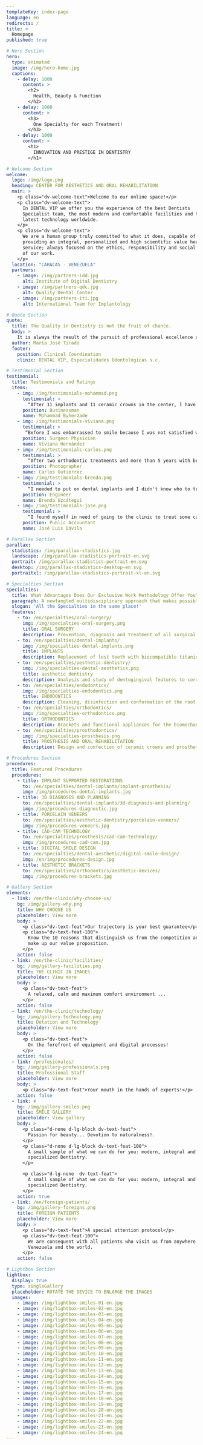 ```yaml
---
templateKey: index-page
language: en
redirects: /
title: >
  Homepage
published: true

# Hero Section
hero:
  type: animated
  image: /img/hero-home.jpg
  captions: 
    - delay: 1000
      content: >
        <h2>
          Health, Beauty & Function
        </h2>
    - delay: 1000
      content: >
        <h3>
          One Specialty for each Treatment!
        </h3>
    - delay: 1000
      content: >
        <h1>
          INNOVATION AND PRESTIGE IN DENTISTRY
        </h1>

# Welcome Section
welcome:
  logo: /img/logo.png
  heading: CENTER FOR AESTHETICS AND ORAL REHABILITATION
  main: >
    <p class="dv-welcome-text">Welcome to our online space!</p>
    <p class="dv-welcome-text">
      In DENTAL VIP we offer you the experience of the best Dentists
      Specialist team, the most modern and comfortable facilities and the
      latest technology worldwide.
    </p>
    <p class="dv-welcome-text">
      We are a human group truly committed to what it does, capable of
      providing an integral, personalized and high scientific value health
      service; always focused on the ethics, responsibility and social sense
      of our work.
    </p>
  location: "CARACAS - VENEZUELA"
  partners:
    - image: /img/partners-idd.jpg
      alt: Institute of Digital Dentistry
    - image: /img/partners-qdc.jpg
      alt: Quality Dental Center
    - image: /img/partners-iti.jpg
      alt: International Team for Implantology

# Quote Section
quote:
  title: The Quality in Dentistry is not the fruit of chance.
  body: >
    It is always the result of the pursuit of professional excellence and an intelligent effort for continuous improvement. Permanent training in new trends and therapeutic philosophies, honesty, efficient use of resources and cordial attention of people generate the highest levels of satisfaction in all our patients.
  author: María José Tirado
  footer:
    position: Clinical Coordination
    clinic: DENTAL VIP, Especialidades Odontológicas s.c.

# Testimonial Section
testimonial:
  title: Testimonials and Ratings
  items:
    - img: /img/testimonials-mohammad.png
      testimonial: >
        “After 11 implants and 11 ceramic crowns in the center, I have always had very good experiences. I was honestly very satisfied with the services of DENTAL VIP. Implants are a great success, and the only thing I regret is not having done it before. Thanks to everyone, and especially Dr. Garabán, for his patience, human quality and professional ethics”.
      position: Businessman
      name: Mohammad Byherzade
    - img: /img/testimonials-viviana.png
      testimonial: >
       “Before I was embarrassed to smile because I was not satisfied with the appearance of my teeth. Since I visited DENTAL VIP I feel more comfortable and sure of myself. They made me a digital smile design, cut my gums, bleached my teeth and placed me four truly spectacular porcelain veneers. I would recommend them with my eyes closed”.
      position: Surgeon Physician
      name: Viviana Hernández
    - img: /img/testimonials-carlos.png
      testimonial: >
        “After two orthodontic treatments and more than 5 years with braces, I thought that my case had no solution. Almost without hope, and only because of the results I observed in my cousin Marta, I decided to visit Dr. José Miguel Gómez. In just 3 months with my new brackets I noticed an impressive improvement, and finally, I was able to recover my smile. I learned that, definitely, cheap is very expensive”.
      position: Photographer
      name: Carlos Gutiérrez
    - img: /img/testimonials-brenda.png
      testimonial: >
        “I needed to put on dental implants and I didn't know who to trust. I requested several opinions and finally decided on DENTAL VIP, and not because it was a recognized clinic, but because they offered me the best guarantees and gave me a lot of security. Now that I have finished the treatment I can say that I was delighted and that the whole team seemed me very close and professional”.
      position: Engineer
      name: Brenda Uzcátegui
    - img: /img/testimonials-jose.png
      testimonial: >
        “I found myself in need of going to the clinic to treat some cavities and getting two root canal treatments. I would recommend to DENTAL VIP for the advice provided, for the easy access to its location, for the receptivity of its staff, for its impeccable facilities, and above all; because the procedures were executed without any kind of pain. Very good dentists”.
      position: Public Accountant
      name: José Luis Dávila

# Parallax Section
parallax:
  stadistics: /img/parallax-stadistics.jpg
  landscape: /img/parallax-stadistics-portrait-en.svg
  portrait: /img/parallax-stadistics-portrait-en.svg
  desktop: /img/parallax-stadistics-desktop-en.svg
  portraitxl: /img/parallax-stadistics-portrait-xl-en.svg

# Specialties Section
specialties:
  title: What Advantages Does Our Exclusive Work Methodology Offer You?
  paragraph: A newfangled multidisciplinary approach that makes possible the integrative management of knowledge and maximizes the resolution capacity of our healthcare team.
  slogan: 'All the Specialties in the same place!'
  features:
    - to: /en/specialties/oral-surgery/
      img: /img/specialties-oral-surgery.png
      title: ORAL SURGERY
      description: Prevention, diagnosis and treatment of all surgical pathology itself or associated with teeth, mucous membranes, lips, gums and maxillary bones.
    - to: /en/specialties/dental-implants/
      img: /img/specialties-dental-implants.png
      title: IMPLANTS
      description: Replacement of lost teeth with biocompatible titanium devices that enable fixed oral rehabilitation of partially or totally edentulous patients.
    - to: /en/specialties/aesthetic-dentistry/
      img: /img/specialties-dental-aesthetics.png
      title: aesthetic dentistry
      description: Analysis and study of dentogingival features to correct cosmetic defects and beautify the general appearance of the smile.
    - to: /en/specialties/endodontics/
      img: /img/specialties-endodontics.png
      title: ENDODONTICS
      description: Cleaning, disinfection and conformation of the root canals as a previous step to the multiple procedures of prosthesis and dental restoration.
    - to: /en/specialties/orthodontics/
      img: /img/specialties-orthodontics.png
      title: ORTHODONTICS
      description: Brackets and functional appliances for the biomechanical correction of malocclusions, dental malpositions and dentofacial deformities.
    - to: /en/specialties/prosthodontics/
      img: /img/specialties-prosthesis.png
      title: PROSTHESIS AND ORAL REHABILITATION
      description: Design and confection of ceramic crowns and prosthetic structures that restore the integrity of dental arches, aesthetics and masticatory function.

# Procedures Section
procedures:
  title: Featured Procedures
  procedures:
    - title: IMPLANT SUPPORTED RESTORATIONS
      to: /en/specialties/dental-implants/implant-prosthesis/
      img: /img/procedures-dental-implants.jpg
    - title: 3D DIAGNOSIS AND PLANNING
      to: /en/specialties/dental-implants/3d-diagnosis-and-planning/
      img: /img/procedures-diagnostic.jpg
    - title: PORCELAIN VENEERS
      to: /en/specialties/aesthetic-dentistry/porcelain-veneers/
      img: /img/procedures-veneers.jpg
    - title: CAD-CAM TECHNOLOGY
      to: /en/specialties/prosthesis/cad-cam-technology/
      img: /img/procedures-cad-cam.jpg
    - title: DIGITAL SMILE DESIGN
      to: /en/specialties/dental-aesthetic/digital-smile-design/
      img: /en/img/procedures-design.jpg
    - title: AESTHETIC BRACKETS
      to: /en/specialties/orthodontics/aesthetic-devices/
      img: /img/procedures-brackets.jpg

# Gallery Section
elements:
  - link: /en/the-clinic/why-choose-us/
    bg: /img/gallery-why.png
    title: WHY CHOOSE US
    placeholder: View more
    body: >
      <p class="dv-text-feat">Our trajectory is your best guarantee</p>
      <p class="dv-text-feat-100">
        Know the 10 reasons that distinguish us from the competition and
        make up our value proposition.
      </p>
    action: false
  - link: /en/the-clinic/facilities/
    bg: /img/gallery-facilities.png
    title: THE CLINIC IN IMAGES
    placeholder: View more
    body: >
      <p class="dv-text-feat">
        A relaxed, calm and maximum comfort environment ...
      </p>
    action: false
  - link: /en/the-clinic/technology/
    bg: /img/gallery-technology.png
    title: Dotation and Technology
    placeholder: View more
    body: >
      <p class="dv-text-feat">
        On the forefront of equipment and digital processes!
      </p>
    action: false
  - link: /profesionales/
    bg: /img/gallery-professionals.png
    title: Professional Staff
    placeholder: View more
    body: >
      <p class="dv-text-feat">Your mouth in the hands of experts!</p>
    action: false
  - link: #
    bg: /img/gallery-smiles.png
    title: SMILE GALLERY
    placeholder: View gallery
    body: >
      <p class="d-none d-lg-block dv-text-feat">
        Passion for beauty... Devotion to naturalness!.
      </p>
      <p class="d-none d-lg-block dv-text-feat-100">
        A small sample of what we can do for you: modern, integral and
        specialized Dentistry.
      </p>

      <p class="d-lg-none  dv-text-feat">
        A small sample of what we can do for you: modern, integral and
        specialized Dentistry.
      </p>
    action: true
  - link: /en/foreign-patients/
    bg: /img/gallery-foreigns.png
    title: FOREIGN PATIENTS
    placeholder: View more
    body: >
      <p class="dv-text-feat">A special attention protocol</p>
      <p class="dv-text-feat-100">
        We are consequent with all patients who visit us from anywhere in
        Venezuela and the world.
      </p>
    action: false

# Lightbox Section
lightbox:
  display: true
  type: singleGallery
  placeholder: ROTATE THE DEVICE TO ENLARGE THE IMAGES
  images:
    - image: /img/lightbox-smiles-01-en.jpg
    - image: /img/lightbox-smiles-02-en.jpg
    - image: /img/lightbox-smiles-03-en.jpg
    - image: /img/lightbox-smiles-04-en.jpg
    - image: /img/lightbox-smiles-05-en.jpg
    - image: /img/lightbox-smiles-06-en.jpg
    - image: /img/lightbox-smiles-07-en.jpg
    - image: /img/lightbox-smiles-08-en.jpg
    - image: /img/lightbox-smiles-09-en.jpg
    - image: /img/lightbox-smiles-10-en.jpg
    - image: /img/lightbox-smiles-11-en.jpg
    - image: /img/lightbox-smiles-12-en.jpg
    - image: /img/lightbox-smiles-13-en.jpg
    - image: /img/lightbox-smiles-14-en.jpg
    - image: /img/lightbox-smiles-15-en.jpg
    - image: /img/lightbox-smiles-16-en.jpg
    - image: /img/lightbox-smiles-17-en.jpg
    - image: /img/lightbox-smiles-18-en.jpg
    - image: /img/lightbox-smiles-19-en.jpg
    - image: /img/lightbox-smiles-20-en.jpg
    - image: /img/lightbox-smiles-21-en.jpg
    - image: /img/lightbox-smiles-22-en.jpg
    - image: /img/lightbox-smiles-23-en.jpg
    - image: /img/lightbox-smiles-24-en.jpg
---
```

